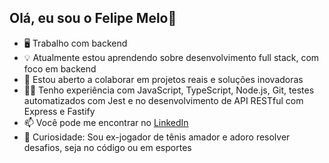 ## Olá, eu sou o Felipe Melo👋

- 🖥️ Trabalho com backend
- 💡 Atualmente estou aprendendo sobre desenvolvimento full stack, com foco em backend
- 🤝 Estou aberto a colaborar em projetos reais e soluções inovadoras
- 🧑‍💻 Tenho experiência com JavaScript, TypeScript, Node.js, Git, testes automatizados com Jest e 
no desenvolvimento de API RESTful com Express e Fastify
- 📫 Você pode me encontrar no [LinkedIn](https://www.linkedin.com/in/felipeomelodev)
- 🎾 Curiosidade: Sou ex-jogador de tênis amador e adoro resolver desafios, seja no código ou em esportes
